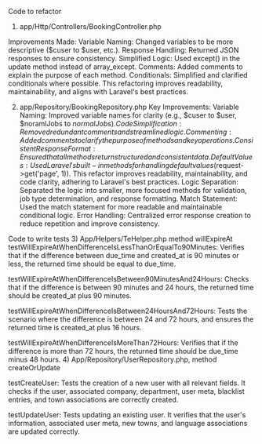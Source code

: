 Code to refactor
1) app/Http/Controllers/BookingController.php

Improvements Made:
Variable Naming: Changed variables to be more descriptive ($cuser to $user, etc.).
Response Handling: Returned JSON responses to ensure consistency.
Simplified Logic: Used except() in the update method instead of array_except.
Comments: Added comments to explain the purpose of each method.
Conditionals: Simplified and clarified conditionals where possible.
This refactoring improves readability, maintainability, and aligns with Laravel's best practices.

2) app/Repository/BookingRepository.php
Key Improvements:
Variable Naming: Improved variable names for clarity (e.g., $cuser to $user, $noramlJobs to $normalJobs).
Code Simplification: Removed redundant comments and streamlined logic.
Commenting: Added comments to clarify the purpose of methods and key operations.
Consistent Response Format: Ensured that all methods return structured and consistent data.
Default Values: Used Laravel's built-in methods for handling default values ($request->get('page', 1)).
This refactor improves readability, maintainability, and code clarity, adhering to Laravel's best practices.
Logic Separation: Separated the logic into smaller, more focused methods for validation, job type determination, and response formatting.
Match Statement: Used the match statement for more readable and maintainable conditional logic.
Error Handling: Centralized error response creation to reduce repetition and improve consistency.


Code to write tests
3) App/Helpers/TeHelper.php method willExpireAt
testWillExpireAtWhenDifferenceIsLessThanOrEqualTo90Minutes: Verifies that if the difference between due_time and created_at is 90 minutes or less, the returned time should be equal to due_time.

testWillExpireAtWhenDifferenceIsBetween90MinutesAnd24Hours: Checks that if the difference is between 90 minutes and 24 hours, the returned time should be created_at plus 90 minutes.

testWillExpireAtWhenDifferenceIsBetween24HoursAnd72Hours: Tests the scenario where the difference is between 24 and 72 hours, and ensures the returned time is created_at plus 16 hours.

testWillExpireAtWhenDifferenceIsMoreThan72Hours: Verifies that if the difference is more than 72 hours, the returned time should be due_time minus 48 hours.
4) App/Repository/UserRepository.php, method createOrUpdate

testCreateUser: Tests the creation of a new user with all relevant fields. It checks if the user, associated company, department, user meta, blacklist entries, and town associations are correctly created.

testUpdateUser: Tests updating an existing user. It verifies that the user's information, associated user meta, new towns, and language associations are updated correctly.